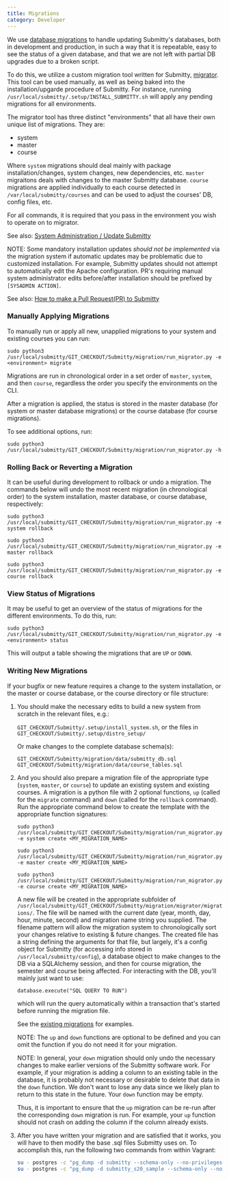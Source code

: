 ```yaml
---
title: Migrations
category: Developer
---
```


We use [database migrations](https://en.wikipedia.org/wiki/Schema_migration) 
to handle updating Submitty's databases, both in development and production, 
in such a way that it is repeatable, easy to see the status of a given database,
and that we are not left with partial DB upgrades due to a broken script.

To do this, we utilize a custom migration tool written for Submitty, 
[migrator](https://github.com/Submitty/Submitty/tree/master/migration). This tool
can be used manually, as well as being baked into the
installation/upgarde procedure of Submitty. For instance, running
`/usr/local/submitty/.setup/INSTALL_SUBMITTY.sh` will apply any pending
migrations for all environments.

The migrator tool has three distinct "environments" that all have their
own unique list of migrations. They are:
* system
* master
* course

Where `system` migrations should deal mainly with package installation/changes,
system changes, new dependencies, etc. `master` migraitons deals with changes to the master Submitty
database. `course` migrations are applied individually to each course
detected in `/var/local/submitty/courses` and can be used to adjust the
courses' DB, config files, etc.

For all commands, it is required that you pass in the environment you wish
to operate on to migrator.

See also: [System Administration / Update Submitty](../sysadmin/update)

NOTE: Some mandatory installation updates _should not be implemented_
via the migration system if automatic updates may be problematic due
to customized installation.  For example, Submitty updates should not
attempt to automatically edit the Apache configuration.  PR's requiring
manual system administrator edits before/after installation should be
prefixed by `[SYSADMIN ACTION]`.

See also: [How to make a Pull Request(PR) to Submitty](how_to_contribute#how-to-make-a-pull-request-pr-to-submitty)


### Manually Applying Migrations

To manually run or apply all new, unapplied migrations to your system
and existing courses you can run:

```
sudo python3 /usr/local/submitty/GIT_CHECKOUT/Submitty/migration/run_migrator.py -e <environment> migrate
```

Migrations are run in chronological order in a set order of `master`,
`system`, and then `course`, regardless the order you specify the environments
on the CLI.

After a migration is applied, the status is stored in the master
database (for system or master database migrations) or the course
database (for course migrations).

To see additional options, run:

```
sudo python3 /usr/local/submitty/GIT_CHECKOUT/Submitty/migration/run_migrator.py -h
```


### Rolling Back or Reverting a Migration

It can be useful during development to rollback or undo a migration.
The commands below will undo the most recent migration (in
chronological order) to the system installation, master database, or
course database, respectively:

```
sudo python3 /usr/local/submitty/GIT_CHECKOUT/Submitty/migration/run_migrator.py -e system rollback
```

```
sudo python3 /usr/local/submitty/GIT_CHECKOUT/Submitty/migration/run_migrator.py -e master rollback
```

```
sudo python3 /usr/local/submitty/GIT_CHECKOUT/Submitty/migration/run_migrator.py -e course rollback
```

### View Status of Migrations

It may be useful to get an overview of the status of migrations for the
different environments. To do this, run:

```
sudo python3 /usr/local/submitty/GIT_CHECKOUT/Submitty/migration/run_migrator.py -e <environment> status
```

This will output a table showing the migrations that are `UP` or `DOWN`.

### Writing New Migrations

If your bugfix or new feature requires a change to the system
installation, or the master or course database, or the course
directory or file structure:


1.  You should make the necessary edits to build a new system from
    scratch in the relevant files, e.g.:

    `GIT_CHECKOUT/Submitty/.setup/install_system.sh`, or the files in
    `GIT_CHECKOUT/Submitty/.setup/distro_setup/`

    Or make changes to the complete database schema(s):

    `GIT_CHECKOUT/Submitty/migration/data/submitty_db.sql`
    `GIT_CHECKOUT/Submitty/migration/data/course_tables.sql` 


2.  And you should also prepare a migration file of the appropriate
    type (`system`, `master`, or `course`) to update an existing system and
    existing courses.  A migration is a python file with 2 optional functions,
    `up` (called for the `migrate` command) and `down` (called for the
    `rollback` command).  Run the appropriate command below to create
    the template with the appropriate function signatures:

    ```
    sudo python3 /usr/local/submitty/GIT_CHECKOUT/Submitty/migration/run_migrator.py -e system create <MY_MIGRATION_NAME>
    ```

    ```
    sudo python3 /usr/local/submitty/GIT_CHECKOUT/Submitty/migration/run_migrator.py -e master create <MY_MIGRATION_NAME>
    ```

    ```
    sudo python3 /usr/local/submitty/GIT_CHECKOUT/Submitty/migration/run_migrator.py -e course create <MY_MIGRATION_NAME>
    ```

    A new file will be created in the
    appropriate subfolder of
    `/usr/local/submitty/GIT_CHECKOUT/Submitty/migration/migrator/migrations/`.
    The file will be named with the current date (year, month, day,
    hour, minute, second) and migration name string you supplied.
    The filename pattern will allow the migration system to
    chronologically sort your changes relative to existing & future
    changes. The created file has a string defining the arguments
    for that file, but largely, it's a config object for Submitty
    (for accessing info stored in `/usr/local/submitty/config`), a
    database object to make changes to the DB via a SQLAlchemy
    session, and then for course migration, the semester and course
    being affected. For interacting with the DB, you'll mainly just
    want to use:
    
    ```
    database.execute("SQL QUERY TO RUN")
    ```
    
    which will run the query automatically within a transaction that's
    started before running the migration file.

    See the [existing migrations](https://github.com/Submitty/Submitty/tree/master/migration/migrator/migrations)
    for examples.

    NOTE: The `up` and `down` functions are optional to be defined and
    you can omit the function if you do not need it for your migration.
  
    NOTE: In general, your `down` migration should only undo the
    necessary changes to make earlier versions of the Submitty
    software work.  For example, if your migration is adding a column
    to an existing table in the database, it is probably not necessary
    or desirable to delete that data in the `down` function.  We don't
    want to lose any data since we likely plan to return to this state
    in the future. Your `down` function may be empty.

    Thus, it is important to ensure that the `up` migration can be
    re-run after the corresponding `down` migration is run.  For example, 
    your `up` function should not crash on adding the column if the column
    already exists.

3.  After you have written your migration and are satisfied that it works,
    you will have to then modify the base .sql files Submitty uses on. To
    accomplish this, run the following two commands from within Vagrant:
    
    ```bash
    su - postgres -c "pg_dump -d submitty --schema-only --no-privileges --no-owner --file /usr/local/submitty/GIT_CHECKOUT/Submitty/migration/migrator/data/submitty_db.sql"
    su - postgres -c "pg_dump -d submitty_s20_sample --schema-only --no-privileges --no-owner --file /usr/local/submitty/GIT_CHECKOUT/Submitty/migration/migrator/data/course_tables.sql"
    ```
